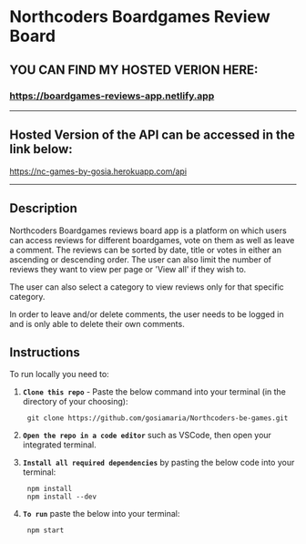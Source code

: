 # Northcoders Boardgames Review Board

## YOU CAN FIND MY HOSTED VERION HERE: 

### https://boardgames-reviews-app.netlify.app

---

## Hosted Version of the API can be accessed in the link below:

https://nc-games-by-gosia.herokuapp.com/api

---
## Description
Northcoders Boardgames reviews board app is a platform on which users can access reviews for different boardgames, vote on them as well as leave a comment. The reviews can be sorted by date, title or votes in either an ascending or descending order. The user can also limit the number of reviews they want to view per page or 'View all' if they wish to.

The user can also select a category to view reviews only for that specific category.

In order to leave and/or delete comments, the user needs to be logged in and is only able to delete their own comments.


## Instructions

To run locally you need to: 
1. **`Clone this repo`** - Paste the below command into your terminal (in the directory of your choosing):
    
        git clone https://github.com/gosiamaria/Northcoders-be-games.git

2. **`Open the repo in a code editor`** such as VSCode, then open your integrated terminal.

3. **`Install all required dependencies`** by pasting the below code into your terminal:

        npm install
        npm install --dev

4. **`To run`** paste the below into your terminal:

        npm start


